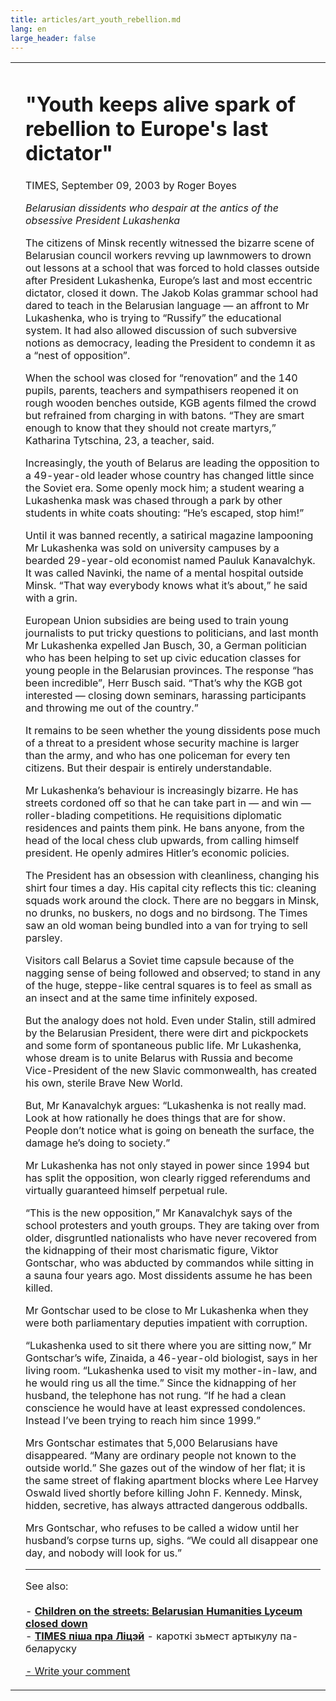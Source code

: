 ```yaml
---
title: articles/art_youth_rebellion.md 
lang: en
large_header: false
---
```



<table>
<tbody>
<tr class="odd">
<td>
</td>
<td>
<h1 id="youth-keeps-alive-spark-of-rebellion-to-europes-last-dictator">"Youth keeps alive spark of rebellion to Europe's last dictator"</h1>
<p>TIMES, September 09, 2003 by Roger Boyes</p>
<p><em>Belarusian dissidents who despair at the antics of the obsessive President Lukashenka</em></p>
<p>The citizens of Minsk recently witnessed the bizarre scene of Belarusian council workers revving up lawnmowers to drown out lessons at a school that was forced to hold classes outside after President Lukashenka, Europe’s last and most eccentric dictator, closed it down. The Jakob Kolas grammar school had dared to teach in the Belarusian language — an affront to Mr Lukashenka, who is trying to “Russify” the educational system. It had also allowed discussion of such subversive notions as democracy, leading the President to condemn it as a “nest of opposition”.</p>
<p>When the school was closed for “renovation” and the 140 pupils, parents, teachers and sympathisers reopened it on rough wooden benches outside, KGB agents filmed the crowd but refrained from charging in with batons. “They are smart enough to know that they should not create martyrs,” Katharina Tytschina, 23, a teacher, said.</p>
<p>Increasingly, the youth of Belarus are leading the opposition to a 49-year-old leader whose country has changed little since the Soviet era. Some openly mock him; a student wearing a Lukashenka mask was chased through a park by other students in white coats shouting: “He’s escaped, stop him!”</p>
<p>Until it was banned recently, a satirical magazine lampooning Mr Lukashenka was sold on university campuses by a bearded 29-year-old economist named Pauluk Kanavalchyk. It was called Navinki, the name of a mental hospital outside Minsk. “That way everybody knows what it’s about,” he said with a grin.</p>
<p>European Union subsidies are being used to train young journalists to put tricky questions to politicians, and last month Mr Lukashenka expelled Jan Busch, 30, a German politician who has been helping to set up civic education classes for young people in the Belarusian provinces. The response “has been incredible”, Herr Busch said. “That’s why the KGB got interested — closing down seminars, harassing participants and throwing me out of the country.”</p>
<p>It remains to be seen whether the young dissidents pose much of a threat to a president whose security machine is larger than the army, and who has one policeman for every ten citizens. But their despair is entirely understandable.</p>
<p>Mr Lukashenka’s behaviour is increasingly bizarre. He has streets cordoned off so that he can take part in — and win — roller-blading competitions. He requisitions diplomatic residences and paints them pink. He bans anyone, from the head of the local chess club upwards, from calling himself president. He openly admires Hitler’s economic policies.</p>
<p>The President has an obsession with cleanliness, changing his shirt four times a day. His capital city reflects this tic: cleaning squads work around the clock. There are no beggars in Minsk, no drunks, no buskers, no dogs and no birdsong. The Times saw an old woman being bundled into a van for trying to sell parsley.</p>
<p>Visitors call Belarus a Soviet time capsule because of the nagging sense of being followed and observed; to stand in any of the huge, steppe-like central squares is to feel as small as an insect and at the same time infinitely exposed.</p>
<p>But the analogy does not hold. Even under Stalin, still admired by the Belarusian President, there were dirt and pickpockets and some form of spontaneous public life. Mr Lukashenka, whose dream is to unite Belarus with Russia and become Vice-President of the new Slavic commonwealth, has created his own, sterile Brave New World.</p>
<p>But, Mr Kanavalchyk argues: “Lukashenka is not really mad. Look at how rationally he does things that are for show. People don’t notice what is going on beneath the surface, the damage he’s doing to society.”</p>
<p>Mr Lukashenka has not only stayed in power since 1994 but has split the opposition, won clearly rigged referendums and virtually guaranteed himself perpetual rule.</p>
<p>“This is the new opposition,” Mr Kanavalchyk says of the school protesters and youth groups. They are taking over from older, disgruntled nationalists who have never recovered from the kidnapping of their most charismatic figure, Viktor Gontschar, who was abducted by commandos while sitting in a sauna four years ago. Most dissidents assume he has been killed.</p>
<p>Mr Gontschar used to be close to Mr Lukashenka when they were both parliamentary deputies impatient with corruption.</p>
<p>“Lukashenka used to sit there where you are sitting now,” Mr Gontschar’s wife, Zinaida, a 46-year-old biologist, says in her living room. “Lukashenka used to visit my mother-in-law, and he would ring us all the time.” Since the kidnapping of her husband, the telephone has not rung. “If he had a clean conscience he would have at least expressed condolences. Instead I’ve been trying to reach him since 1999.”</p>
<p>Mrs Gontschar estimates that 5,000 Belarusians have disappeared. “Many are ordinary people not known to the outside world.” She gazes out of the window of her flat; it is the same street of flaking apartment blocks where Lee Harvey Oswald lived shortly before killing John F. Kennedy. Minsk, hidden, secretive, has always attracted dangerous oddballs.</p>
<p>Mrs Gontschar, who refuses to be called a widow until her husband’s corpse turns up, sighs. “We could all disappear one day, and nobody will look for us.”</p>
<hr />
<p>See also:<br />
<br />
- <strong><a href="articles/art_humanities_lyceum.html">Children on the streets: Belarusian Humanities Lyceum closed down</a></strong><br />
- <strong><a href="http://www.svaboda.org/news/articles/2003/09/20030909160956.html">TIMES піша пра Ліцэй</a></strong> - кароткі зьмест артыкулу па-беларуску</p>
<p><span class="small"><a href="gb_add.html?ref=http%3A%2F%2Fwww%2Epravapis%2Eorg%2Fart%5Fyouth%5Frebellion%2Easp">- Write your comment</a></span></p></td>
</tr>
</tbody>
</table>

